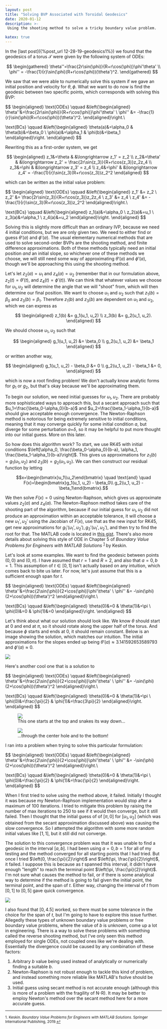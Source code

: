 ```yaml
---
layout: post
title: "Solving BVP Associated with Toroidal Geodesics"
date: 2020-01-12
description: >-
 Using the shooting method to solve a tricky boundary value problem.

katex: true
---
```


In the [last post]({%post_url 12-28-19-geodesics1%}) we found that the geodesics of a torus $\mathcal{T}$ were given by the following system of ODEs:

$$
\begin{gathered}
\theta''=\frac{2r\sin(\phi)}{R+r\cos(\phi)}\phi'\theta' \\
\phi'' = -\frac{1}{r}\sin(\phi)(R+r\cos(\phi))(\theta')^2.
\end{gathered}
$$

We saw that we were able to numerically solve this system if we gave an initial position and velocity for $\theta, \phi$. What we want to do now is find the geodesic between two specific points, which corresponds with solving this BVP:

$$
\begin{aligned}
\text{ODEs} \qquad
&\left\{\begin{aligned}
\theta''&=\frac{2r\sin(\phi)}{R+r\cos(\phi)}\phi'\theta' \\
\phi'' &= -\frac{1}{r}\sin(\phi)(R+r\cos(\phi))(\theta')^2.
\end{aligned}\right.\\

\text{BCs} \qquad
&\left\{\begin{aligned}
\theta(a)&=\alpha_0 & \theta(b)&=\beta_0 \\
\phi(a)&=\alpha_1 & \phi(b)&=\beta_1
\end{aligned}\right.
\end{aligned}
$$

Rewriting this as a first-order system, we get

$$
\begin{aligned}
z_1&=\theta & &\longrightarrow z_1' = z_2 \\
z_2&=\theta' & &\longrightarrow z_2' = \frac{2r\sin(z_3)}{R+r\cos(z_3)}z_2z_4 \\
z_3&=\phi & &\longrightarrow z_3' = z_4 \\
z_4&=\phi' & &\longrightarrow z_4' = -\frac{1}{r}\sin(z_3)(R+r\cos(z_3))z_2^2
\end{aligned}
$$

which can be written as the initial value problem:

$$
\begin{aligned}
\text{ODEs} \qquad
&\left\{\begin{aligned}
z_1' &= z_2 \\
z_2' &= \frac{2r\sin(z_3)}{R+r\cos(z_3)}z_2z_4 \\
z_3' &= z_4 \\
z_4' &= -\frac{1}{r}\sin(z_3)(R+r\cos(z_3))z_2^2
\end{aligned}\right.\\

\text{BCs} \qquad
&\left\{\begin{aligned}
z_1(a)&=\alpha_0 \\
z_2(a)&=u_1 \\
z_3(a)&=\alpha_1 \\
z_4(a)&=u_2
\end{aligned}\right.
\end{aligned}
$$

Solving this is slightly more difficult than an ordinary IVP, because we need 4 initial conditions, but we are only given two. We need to either find or guess $\theta'(a)$ and $\phi'(a)$. The usual elementary numerical methods that are used to solve second-order BVPs are the shooting method, and finite difference approximations. Both of these methods typically need an initial position _and_ an initial slope, so whichever one of these methods we choose, we will still need some way of approximating $\theta'(a)$ and $\phi'(a)$, though we'll be approaching this using the shooting method.

Let's let $z_2(a)=u_1$ and $z_4(a)=u_2$ (remember that in our formulation above, $z_2(t)=\theta'(t)$, and $z_4(t)=\phi'(t)$). We can think that whatever values we choose for $u_1,u_2$ will determine the angle that we will "shoot" from, which will then determine our final position. We want to choose $u_1$ and $u_2$ such that $z_1(b)=\beta_0$ and $z_3(b)=\beta_1$. Therefore $z_1(b)$ and $z_3(b)$ are dependent on $u_1$ and $u_2$, which we can express as

$$
\begin{aligned}
z_1(b) &= g_1(u_1, u_2) \\
z_3(b) &= g_2(u_1, u_2).
\end{aligned}
$$

We should choose $u_1, u_2$ such that

$$
\begin{aligned}
g_1(u_1, u_2) &= \beta_0 \\
g_2(u_1, u_2) &= \beta_1
\end{aligned}
$$

or written another way,

$$
\begin{aligned}
g_1(u_1, u_2) - \beta_0 &= 0 \\
g_2(u_1, u_2) - \beta_1 &= 0,
\end{aligned}
$$

which is now a root finding problem! We don't actually know analytic forms for $g_1$ or $g_2$, but that's okay because we'll be approximating them.

To begin our solution, we need initial guesses for $u_1,u_2$. There are probably more sophisticated ways to approach this, but a secant approach such that $u_1=\frac{\beta_0-\alpha_0}{b-a}$ and $u_2=\frac{\beta_1-\alpha_1}{b-a}$ should give acceptable enough convergence. The Newton-Raphson method is notorious for being extremely sensitive to initial conditions, meaning that it may converge quickly for some initial condition *a*, but diverge for some perturbation *a*+$\delta$, so it may be helpful to put more thought into our initial guess. More on this later.

So how does this algorithm work? To start, we use RK45 with initial conditions $\left[\alpha_0, \frac{\beta_0-\alpha_0}{b-a}, \alpha_1, \frac{\beta_1-\alpha_1}{b-a}\right]$. This gives us approximations for $z_1(b)=g_1(u_1,u_2)$ and $z_3(b)=g_2(u_1,u_2)$. We can then construct our residual function by letting

$$x=\begin{bmatrix}u_1\\u_2\end{bmatrix} \quad \text{and} \quad F(x)=\begin{bmatrix}g_1(u_1, u_2) - \beta_0\\ g_2(u_1, u_2) - \beta_1\end{bmatrix}.$$

We then solve $F(x)=0$ using Newton-Raphson, which gives us approximate values $z_2(a)$ and $z_4(a)$. The Newton-Raphson method takes care of the shooting part of the algorithm, because if our initial guess for $u_1,u_2$ did not produce an approximation within an acceptable tolerance, it will choose a new $u_1',u_2'$ using the Jacobian of $F(x)$, use that as the new input for RK45, get new approximations for $g_1'(u_1', u_2'),g_2'(u_1',u_2')$, and then try to find the root for that. The MATLAB code is located in [this gist](https://gist.github.com/mitchr/3f1e62e6439333bd65e05b6ddb3b1336). There's also more details about solving this style of ODE in Chapter 5 of _Boundary Value Problems for Engineers with MATLAB Solutions_ <sup><a href="#fn1" id="ref1">1</a></sup> by Keskin.


Let's look at some examples. We want to find the geodesic between points $(0,0)$ and $(0,\pi)$. I have assumed that $r=1$ and $R=2$, and also that $a=0,b=1$. This assumption of $t\in[0,1]$ isn't actually based on any intuition, which comes back to bite us later. For now, let's just assume that this is a sufficient enough span for $t$.

$$
\begin{aligned}
\text{ODEs} \qquad
&\left\{\begin{aligned}
\theta''&=\frac{2\sin(\phi)}{2+\cos(\phi)}\phi'\theta' \\
\phi'' &= -\sin(\phi)(2+\cos(\phi))(\theta')^2
\end{aligned}\right.\\

\text{BCs} \qquad
&\left\{\begin{aligned}
\theta(0)&=0 & \theta(1)&=\pi \\
\phi(0)&=0 & \phi(1)&=0
\end{aligned}\right.
\end{aligned}
$$

Let's think about what our solution should look like. We know $\theta$ should start at $0$ and end at $\pi$, so it should rotate along the upper half of the torus. And because $\phi$ starts and ends at $0$, it should remain constant. Below is an image showing the solution, which matches our intuition. The initial approximations for the slopes ended up being $\theta'(a) \approx 3.141592653589793$ and $\phi'(a) \approx 0$.

<div class="text-center"><img src="{{site.baseurl}}/img/torus_geodSimple.png" class="img-fluid"></div>

Here's another cool one that is a solution to

$$
\begin{aligned}
\text{ODEs} \qquad
&\left\{\begin{aligned}
\theta''&=\frac{2\sin(\phi)}{2+\cos(\phi)}\phi'\theta' \\
\phi'' &= -\sin(\phi)(2+\cos(\phi))(\theta')^2
\end{aligned}\right.\\

\text{BCs} \qquad
&\left\{\begin{aligned}
\theta(0)&=0 & \theta(1)&=\pi \\
\phi(0)&=\frac{\pi}{2} & \phi(1)&=\frac{3\pi}{2}
\end{aligned}\right.
\end{aligned}
$$

<div class="text-center">
	<figure class="figure">
		<img src="{{site.baseurl}}/img/torus_geodBegin.png" class="img-fluid">
		<figcaption class="figure-caption text-center">This one starts at the top and snakes its way down...</figcaption>
	</figure>
	<figure class="figure">
		<img src="{{site.baseurl}}/img/torus_geodEnd.png" class="img-fluid">
		<figcaption class="figure-caption text-center">...through the center hole and to the bottom!</figcaption>
	</figure>
</div>

I ran into a problem when trying to solve this particular formulation:

$$
\begin{aligned}
\text{ODEs} \qquad
&\left\{\begin{aligned}
\theta''&=\frac{2\sin(\phi)}{2+\cos(\phi)}\phi'\theta' \\
\phi'' &= -\sin(\phi)(2+\cos(\phi))(\theta')^2
\end{aligned}\right.\\

\text{BCs} \qquad
&\left\{\begin{aligned}
\theta(0)&=0 & \theta(1)&=\pi \\
\phi(0)&=\frac{\pi}{2} & \phi(1)&=\frac{\pi}{2}
\end{aligned}\right.
\end{aligned}
$$

When I first tried to solve using the method above, it failed. Initially I thought it was because my Newton-Raphson implementation would stop after a maximum of $100$ iterations. I tried to mitigate this problem by raising the number of max iterations to $250$ to see if it would then converge, but it still failed. Then I thought that the initial guess of of $[\pi, 0]$ for $[u_1,u_2]$ (which was obtained from the secant approximation discussed above) was causing the slow convergence. So I attempted the algorithm with some more random initial values like $[1,1]$, but it still did not converge.

The solution to this convergence problem was that it was unable to find a geodesic in the interval $[a,b]$. I had been using $a=0,b=1$ for all of my testing and the method converged for all starting points that I had tried. But once I tried $\left(0, \frac{\pi}{2}\right)$ and $\left(\pi, \frac{\pi}{2}\right)$, it failed. I suppose this is because as $t$ spanned this interval, it didn't have enough "length" to reach the terminal point $\left(\pi, \frac{\pi}{2}\right)$. I'm not sure what causes the method to fail, or if there is some analytical way to determine if the method is going to fail given the initial point, the terminal point, and the span of $t$. Either way, changing the interval of $t$ from $[0,1]$ to $[0,5]$ gave quick convergence.

<div class="text-center"><img src="{{site.baseurl}}/img/torus_strangeB.png" class="img-fluid"></div>

I also found that $[0,4.5]$ worked, so there must be some tolerance in the choice for the span of $t$, but I'm going to have to explore this issue further. Allegedly these types of unknown boundary value problems or free boundary value problems, where the value of $b$ is unknown, come up a lot in engineering. There is a way to solve these problems with something called the reverse shooting method, but I've only seen this method employed for single ODEs, not coupled ones like we're dealing with. Essentially the divergence could be caused by any combination of these factors:

1. Arbitrary $b$ value being used instead of analytically or numerically finding a suitable $b$.
2. Newton-Raphson is not robust enough to tackle this kind of problem, and instead something more reliable like MATLAB's fsolve should be used.
3. Initial guess using secant method is not accurate enough (although this is more of a problem with the fragility of N-R). It may be better to employ Newton's method over the secant method here for a more accurate guess.

---
<sup id="fn1">1. Keskin. _Boundary Value Problems for Engineers with MATLAB Solutions_. Springer International Publishing, 2019.<a href="#ref1">↩</a></sup>
